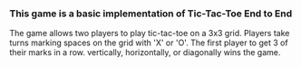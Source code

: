 ### This game is a basic implementation of Tic-Tac-Toe End to End

The game allows two players to play tic-tac-toe on a 3x3 grid. Players take turns marking spaces on the grid with 'X' or 'O'. The first player to get 3 of their marks in a row. vertically, horizontally, or diagonally wins the game.

